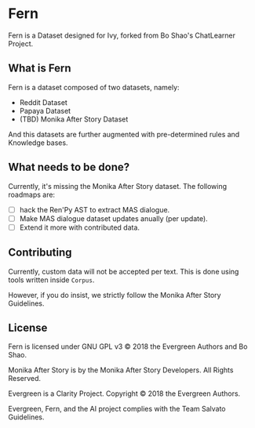# Fern

Fern is a Dataset designed for Ivy, forked from Bo Shao's ChatLearner Project.

## What is Fern

Fern is a dataset composed of two datasets, namely:
 - Reddit Dataset
 - Papaya Dataset
 - (TBD) Monika After Story Dataset

And this datasets are further augmented with pre-determined rules and Knowledge bases.

## What needs to be done?

Currently, it's missing the Monika After Story dataset. The following roadmaps are:
 - [ ] hack the Ren'Py AST to extract MAS dialogue.
 - [ ] Make MAS dialogue dataset updates anually (per update).
 - [ ] Extend it more with contributed data.

 ## Contributing

 Currently, custom data will not be accepted per text. This is done using tools written inside `Corpus`.

 However, if you do insist, we strictly follow the Monika After Story Guidelines.

 ## License

 Fern is licensed under GNU GPL v3 &copy; 2018 the Evergreen Authors and Bo Shao.

 Monika After Story is by the Monika After Story Developers. All Rights Reserved.

 Evergreen is a Clarity Project. Copyright &copy; 2018 the Evergreen Authors.

 Evergreen, Fern, and the AI project complies with the Team Salvato Guidelines.